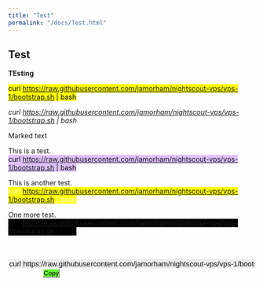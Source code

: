 ```yaml
---
title: "Test"
permalink: "/docs/Test.html"
---
```


## Test  
  
**TEsting**  
  
<mark>curl https://raw.githubusercontent.com/jamorham/nightscout-vps/vps-1/bootstrap.sh | bash</mark>  
  
*curl https://raw.githubusercontent.com/jamorham/nightscout-vps/vps-1/bootstrap.sh \| bash*  
  
<span style="background-color: #4F4F4F color: #fFfFfF">Marked text</span>   
  
  
  
This is a test.    
<mark style="background-color: #dFbFff"> curl https://raw.githubusercontent.com/jamorham/nightscout-vps/vps-1/bootstrap.sh | bash </mark>  
  
This is another test.    
<mark style="color: #fFfFff"> curl https://raw.githubusercontent.com/jamorham/nightscout-vps/vps-1/bootstrap.sh | bash </mark>  
  
One more test.    
<mark style="background-color: #000000"> curl https://raw.githubusercontent.com/jamorham/nightscout-vps/vps-1/bootstrap.sh | bash </mark>   
  
<br/>  
<br/>  

  
<input type="text" value="curl https://raw.githubusercontent.com/jamorham/nightscout-vps/vps-1/bootstrap.sh | bash" readonly id="myInputText" style="border:none; color:#101010; background-color:#ededed; width:100%; font-size:15px">  
<button onclick="FunctionCopyText()" style="border-color:#ededed; background-color:#66ff33; margin-left:70px; padding:0">Copy</button>
  
